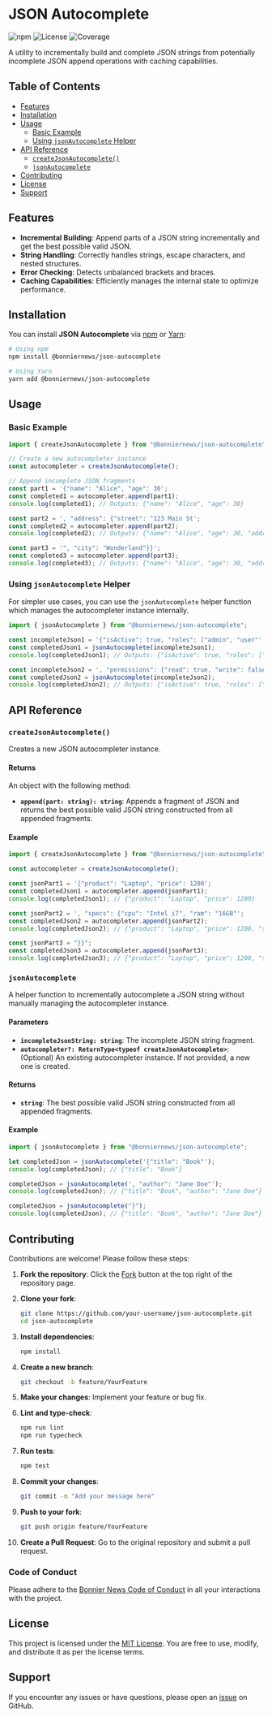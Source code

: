 # JSON Autocomplete

![npm](https://img.shields.io/npm/v/@bonniernews/json-autocomplete)
![License](https://img.shields.io/npm/l/@bonniernews/json-autocomplete)
![Coverage](https://img.shields.io/badge/coverage-100%25-brightgreen)

A utility to incrementally build and complete JSON strings from potentially incomplete JSON append operations with caching capabilities.

## Table of Contents

- [Features](#features)
- [Installation](#installation)
- [Usage](#usage)
  - [Basic Example](#basic-example)
  - [Using `jsonAutocomplete` Helper](#using-jsonautocomplete-helper)
- [API Reference](#api-reference)
  - [`createJsonAutocomplete()`](#createjsonautocomplete)
  - [`jsonAutocomplete`](#jsonautocomplete)
- [Contributing](#contributing)
- [License](#license)
- [Support](#support)

## Features

- **Incremental Building**: Append parts of a JSON string incrementally and get the best possible valid JSON.
- **String Handling**: Correctly handles strings, escape characters, and nested structures.
- **Error Checking**: Detects unbalanced brackets and braces.
- **Caching Capabilities**: Efficiently manages the internal state to optimize performance.

## Installation

You can install **JSON Autocomplete** via [npm](https://www.npmjs.com/) or [Yarn](https://yarnpkg.com/):

```bash
# Using npm
npm install @bonniernews/json-autocomplete

# Using Yarn
yarn add @bonniernews/json-autocomplete
```

## Usage

### Basic Example

```typescript
import { createJsonAutocomplete } from "@bonniernews/json-autocomplete";

// Create a new autocompleter instance
const autocompleter = createJsonAutocomplete();

// Append incomplete JSON fragments
const part1 = '{"name": "Alice", "age": 30';
const completed1 = autocompleter.append(part1);
console.log(completed1); // Outputs: {"name": "Alice", "age": 30}

const part2 = ', "address": {"street": "123 Main St';
const completed2 = autocompleter.append(part2);
console.log(completed2); // Outputs: {"name": "Alice", "age": 30, "address": {"street": "123 Main St"}}

const part3 = '", "city": "Wonderland"}}';
const completed3 = autocompleter.append(part3);
console.log(completed3); // Outputs: {"name": "Alice", "age": 30, "address": {"street": "123 Main St", "city": "Wonderland"}}
```

### Using `jsonAutocomplete` Helper

For simpler use cases, you can use the `jsonAutocomplete` helper function which manages the autocompleter instance internally.

```typescript
import { jsonAutocomplete } from "@bonniernews/json-autocomplete";

const incompleteJson1 = '{"isActive": true, "roles": ["admin", "user"';
const completedJson1 = jsonAutocomplete(incompleteJson1);
console.log(completedJson1); // Outputs: {"isActive": true, "roles": ["admin", "user"]}

const incompleteJson2 = ', "permissions": {"read": true, "write": false';
const completedJson2 = jsonAutocomplete(incompleteJson2);
console.log(completedJson2); // Outputs: {"isActive": true, "roles": ["admin", "user"], "permissions": {"read": true, "write": false}}
```

## API Reference

### `createJsonAutocomplete()`

Creates a new JSON autocompleter instance.

#### Returns

An object with the following method:

- **`append(part: string): string`**: Appends a fragment of JSON and returns the best possible valid JSON string constructed from all appended fragments.

#### Example

```typescript
import { createJsonAutocomplete } from "@bonniernews/json-autocomplete";

const autocompleter = createJsonAutocomplete();

const jsonPart1 = '{"product": "Laptop", "price": 1200';
const completedJson1 = autocompleter.append(jsonPart1);
console.log(completedJson1); // {"product": "Laptop", "price": 1200}

const jsonPart2 = ', "specs": {"cpu": "Intel i7", "ram": "16GB"';
const completedJson2 = autocompleter.append(jsonPart2);
console.log(completedJson2); // {"product": "Laptop", "price": 1200, "specs": {"cpu": "Intel i7", "ram": "16GB"}}

const jsonPart3 = "}}";
const completedJson3 = autocompleter.append(jsonPart3);
console.log(completedJson3); // {"product": "Laptop", "price": 1200, "specs": {"cpu": "Intel i7", "ram": "16GB"}}
```

### `jsonAutocomplete`

A helper function to incrementally autocomplete a JSON string without manually managing the autocompleter instance.

#### Parameters

- **`incompleteJsonString: string`**: The incomplete JSON string fragment.
- **`autocompleter?: ReturnType<typeof createJsonAutocomplete>`**: (Optional) An existing autocompleter instance. If not provided, a new one is created.

#### Returns

- **`string`**: The best possible valid JSON string constructed from all appended fragments.

#### Example

```typescript
import { jsonAutocomplete } from "@bonniernews/json-autocomplete";

let completedJson = jsonAutocomplete('{"title": "Book"');
console.log(completedJson); // {"title": "Book"}

completedJson = jsonAutocomplete(', "author": "Jane Doe"');
console.log(completedJson); // {"title": "Book", "author": "Jane Doe"}

completedJson = jsonAutocomplete("}");
console.log(completedJson); // {"title": "Book", "author": "Jane Doe"}
```

## Contributing

Contributions are welcome! Please follow these steps:

1. **Fork the repository**: Click the [Fork](https://github.com/BonnierNews/json-autocomplete/fork) button at the top right of the repository page.
2. **Clone your fork**:

   ```bash
   git clone https://github.com/your-username/json-autocomplete.git
   cd json-autocomplete
   ```

3. **Install dependencies**:

   ```bash
   npm install
   ```

4. **Create a new branch**:

   ```bash
   git checkout -b feature/YourFeature
   ```

5. **Make your changes**: Implement your feature or bug fix.
6. **Lint and type-check**:

   ```bash
   npm run lint
   npm run typecheck
   ```

7. **Run tests**:

   ```bash
   npm test
   ```

8. **Commit your changes**:

   ```bash
   git commit -m "Add your message here"
   ```

9. **Push to your fork**:

   ```bash
   git push origin feature/YourFeature
   ```

10. **Create a Pull Request**: Go to the original repository and submit a pull request.

### Code of Conduct

Please adhere to the [Bonnier News Code of Conduct](https://github.com/BonnierNews/json-autocomplete/blob/main/CODE_OF_CONDUCT.md) in all your interactions with the project.

## License

This project is licensed under the [MIT License](./LICENSE). You are free to use, modify, and distribute it as per the license terms.

## Support

If you encounter any issues or have questions, please open an [issue](https://github.com/BonnierNews/json-autocomplete/issues) on GitHub.

